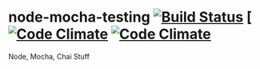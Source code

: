 # node-mocha-testing [![Build Status](https://travis-ci.org/BryanDuplantis/node-mocha-testing.svg?branch=master)](https://travis-ci.org/BryanDuplantis/node-mocha-testing) [[![Code Climate](https://codeclimate.com/github/BryanDuplantis/node-mocha-testing/badges/gpa.svg)](https://codeclimate.com/github/BryanDuplantis/node-mocha-testing) [![Code Climate](https://codeclimate.com/github/BryanDuplantis/node-mocha-testing/badges/gpa.svg)](https://codeclimate.com/github/BryanDuplantis/node-mocha-testing)

Node, Mocha, Chai Stuff
